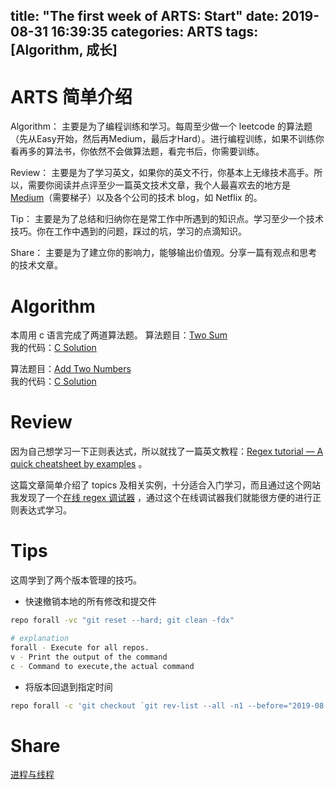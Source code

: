 title: "The first week of ARTS: Start"
date: 2019-08-31 16:39:35
categories: ARTS
tags: [Algorithm, 成长]
---

# ARTS 简单介绍

Algorithm：
主要是为了编程训练和学习。每周至少做一个 leetcode 的算法题（先从Easy开始，然后再Medium，最后才Hard）。进行编程训练，如果不训练你看再多的算法书，你依然不会做算法题，看完书后，你需要训练。

Review：
主要是为了学习英文，如果你的英文不行，你基本上无缘技术高手。所以，需要你阅读并点评至少一篇英文技术文章，我个人最喜欢去的地方是 [Medium](http://Medium.com)（需要梯子）以及各个公司的技术 blog，如 Netflix 的。

Tip：
主要是为了总结和归纳你在是常工作中所遇到的知识点。学习至少一个技术技巧。你在工作中遇到的问题，踩过的坑，学习的点滴知识。

Share：
主要是为了建立你的影响力，能够输出价值观。分享一篇有观点和思考的技术文章。

<!--more-->
# Algorithm
本周用 c 语言完成了两道算法题。
算法题目：[Two Sum](https://leetcode.com/problems/two-sum/)  
我的代码：[C Solution](https://github.com/huaqianlee/LeetcodeSolutions/blob/master/algorithms/c/twoSum.c)  

算法题目：[Add Two Numbers](https://leetcode.com/problems/add-two-numbers/)  
我的代码：[C Solution](https://github.com/huaqianlee/LeetcodeSolutions/blob/master/algorithms/c/addTwoNumbers.c)  

# Review
因为自己想学习一下正则表达式，所以就找了一篇英文教程：[Regex tutorial — A quick cheatsheet by examples](https://medium.com/factory-mind/regex-tutorial-a-simple-cheatsheet-by-examples-649dc1c3f285) 。 

这篇文章简单介绍了 topics 及相关实例，十分适合入门学习，而且通过这个网站我发现了一个[在线 regex 调试器](https://regex101.com/r/cO8lqs/2) ，通过这个在线调试器我们就能很方便的进行正则表达式学习。


# Tips
这周学到了两个版本管理的技巧。
* 快速撤销本地的所有修改和提交件
```bash
repo forall -vc "git reset --hard; git clean -fdx"

# explanation
forall - Execute for all repos.
v - Print the output of the command
c - Command to execute,the actual command
```

* 将版本回退到指定时间
```bash
repo forall -c 'git checkout `git rev-list --all -n1 --before="2019-08-15 15:00"`'
```

# Share
[进程与线程](http://huaqianlee.github.io/2019/08/31/Linux/Process-and-thread-in-linux/)
